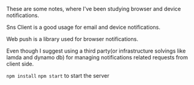 These are some notes, where I've been studying browser and device notifications.

 Sns Client is a good usage for email and device notifications. 
 
 Web push is a library used for browser notifications.
 
  Even though I suggest using a third party(or infrastructure solvings like lamda and dynamo db)  for managing notifications related requests from client side.
  
  
  ``` npm install ```
  ``` npm start ```
to start the server

